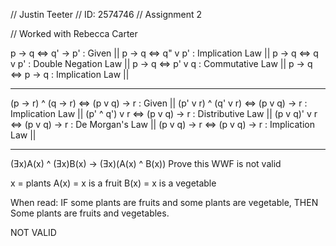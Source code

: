 // Justin Teeter
// ID: 2574746
// Assignment 2

// Worked with Rebecca Carter

p -> q <=> q' -> p' : Given               ||
p -> q <=> q" v p'  : Implication Law     ||
p -> q <=> q v p'   : Double Negation Law ||
p -> q <=> p' v q   : Commutative Law     ||
p -> q <=> p -> q   : Implication Law     ||

---------------------------------------------------------------

(p -> r) ^ (q -> r) <=> (p v q) -> r  : Given            ||
(p' v r) ^ (q' v r) <=> (p v q) -> r  : Implication Law  ||
(p' ^ q') v r <=> (p v q) -> r        : Distributive Law ||
(p v q)' v r <=> (p v q) -> r         : De Morgan's Law  ||
(p v q) -> r <=> (p v q) -> r         : Implication Law  ||

---------------------------------------------------------------

(Ǝx)A(x) ^ (Ǝx)B(x) -> (Ǝx)(A(x) ^ B(x))
Prove this WWF is not valid

x = plants
A(x) = x is a fruit
B(x) = x is a vegetable

When read:
IF some plants are fruits and some plants are vegetable,
THEN Some plants are fruits and vegetables.

NOT VALID
